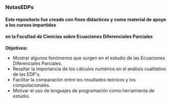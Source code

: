 ### NotasEDPs
#### Este repositorio fue creado con fines didacticos y como material de apoyo a los cursos impartidos 
#### en la Facultad de Ciencias sobre Ecuaciones Diferenciales Parciales

**Objetivos:**
- Mostrar algunos fonómenos que surgen en el estudio de las Ecuaciones Diferenciales Parciales.
- Resaltar la importancia de los cálculos numérico en el análisis cualitativo de las EDP's.
- Facilitar la comparación entre los resultados teóricos y los computacionales. 
- Motivar el uso de lenguajes de programación como herramienta de estudio.
